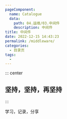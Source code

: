 ```yaml
---
pageComponent:
  name: Catalogue
  data:
    path: 04.运维/03.中间件
    description: 中间件
title: 中间件
date: 2022-12-15 14:43:23
permalink: /middleware/
categories:
  - 目录页
tags:
  - 
---
```


::: center

## 坚持，坚持，再坚持

:::

学习，记录，分享
